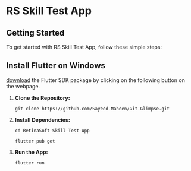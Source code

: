  <h1>RS Skill Test App</h1>

## Getting Started

To get started with RS Skill Test App, follow these simple steps:

## Install Flutter on Windows

[download](https://docs.flutter.dev/get-started/install/windows) the Flutter SDK package by clicking on the following button on the webpage.

1. **Clone the Repository:**

   ```shell
   git clone https://github.com/Sayeed-Maheen/Git-Glimpse.git

2. **Install Dependencies:**

   ```shell
   cd RetinaSoft-Skill-Test-App
   
   flutter pub get

3. **Run the App:**

   ```shell
   flutter run